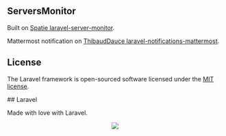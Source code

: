 
## ServersMonitor

Built on [Spatie laravel-server-monitor](https://docs.spatie.be/laravel-server-monitor/v1/introduction).

Mattermost notification on [ThibaudDauce laravel-notifications-mattermost](https://github.com/ThibaudDauce/laravel-notifications-mattermost).

## License

The Laravel framework is open-sourced software licensed under the [MIT license](http://opensource.org/licenses/MIT).

## Laravel

Made with love with Laravel.

<p align="center"><img src="https://laravel.com/assets/img/components/logo-laravel.svg"></p>
